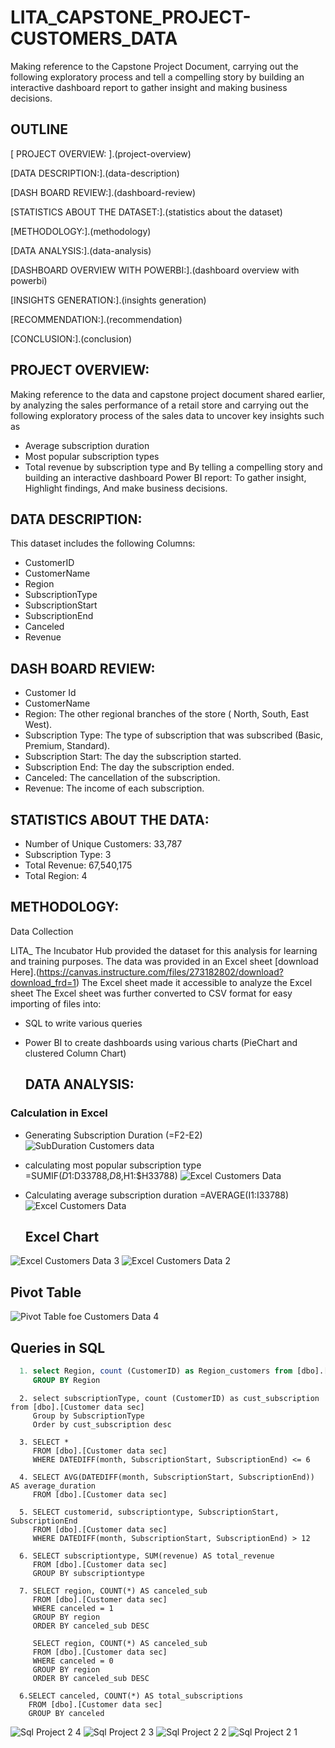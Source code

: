 # LITA_CAPSTONE_PROJECT-CUSTOMERS_DATA
Making reference to the Capstone Project Document, carrying out the following exploratory process and tell a compelling story by building an interactive dashboard report to gather insight and making business decisions.

## OUTLINE

[ PROJECT OVERVIEW: ].(project-overview)

[DATA DESCRIPTION:].(data-description)

[DASH BOARD REVIEW:].(dashboard-review)

[STATISTICS ABOUT THE DATASET:].(statistics about the dataset)

[METHODOLOGY:].(methodology)

[DATA ANALYSIS:].(data-analysis)

[DASHBOARD OVERVIEW WITH POWERBI:].(dashboard overview with powerbi)

[INSIGHTS GENERATION:].(insights generation)

[RECOMMENDATION:].(recommendation)

[CONCLUSION:].(conclusion)

## PROJECT OVERVIEW:

Making reference to the data and capstone project document shared earlier, by analyzing the sales performance of a retail store and carrying out the following exploratory process of the sales data to uncover key insights such as

- Average subscription duration
- Most popular subscription types
- Total revenue by subscription type and By telling a compelling story and building an interactive dashboard Power BI report: To gather insight, Highlight findings, And make business decisions.

## DATA DESCRIPTION:

This dataset includes the following Columns:

- CustomerID
- CustomerName
- Region
- SubscriptionType
- SubscriptionStart
- SubscriptionEnd
- Canceled
- Revenue

## DASH BOARD REVIEW:

- Customer Id
- CustomerName
- Region: The other regional branches of the store ( North, South, East West).
- Subscription Type: The type of subscription that was subscribed (Basic, Premium, Standard).
- Subscription Start: The day the subscription started.
- Subscription End: The day the subscription ended.
- Canceled: The cancellation of the subscription.
- Revenue: The income of each subscription.

## STATISTICS ABOUT THE DATA:

- Number of Unique Customers: 33,787
- Subscription Type: 3
- Total Revenue:  67,540,175
- Total Region: 4

## METHODOLOGY:

Data Collection

LITA_ The Incubator Hub provided the dataset for this analysis for learning and training purposes. The data was provided in an Excel sheet [download Here].(https://canvas.instructure.com/files/273182802/download?download_frd=1)
The Excel sheet made it accessible to analyze the Excel sheet The Excel sheet was further converted to CSV format for easy importing of files into:
- SQL to write various queries
- Power BI to create dashboards using various charts (PieChart and clustered Column Chart)

  ## DATA ANALYSIS: 

### Calculation in Excel
- Generating Subscription Duration (=F2-E2)
![SubDuration Customers data](https://github.com/user-attachments/assets/cb245bbf-960c-4190-afc1-dc007447d24c)

- calculating most popular subscription type =SUMIF($D1:$D33788,$D8,$H1:$H33788)
![Excel Customers Data](https://github.com/user-attachments/assets/0638b68d-7a82-489c-a3a8-aaeed6e4c3e9)

- Calculating average subscription duration =AVERAGE(I1:I33788)
![Excel Customers Data](https://github.com/user-attachments/assets/0638b68d-7a82-489c-a3a8-aaeed6e4c3e9)
  
  ## Excel Chart
![Excel Customers Data 3](https://github.com/user-attachments/assets/ea360151-8a49-46a3-92dd-a3843f425ccd)
![Excel Customers Data 2](https://github.com/user-attachments/assets/c47964a4-1161-451a-86de-8d931a4a2ebe)
 
  ## Pivot Table
![Pivot Table foe Customers Data 4](https://github.com/user-attachments/assets/6faeecb7-621b-44a4-9527-f5b68e3f21c7)

## Queries in SQL

``` SQL
  1. select Region, count (CustomerID) as Region_customers from [dbo].[Customer data sec]
     GROUP BY Region
```
```
  2. select subscriptionType, count (CustomerID) as cust_subscription from [dbo].[Customer data sec]
     Group by SubscriptionType
     Order by cust_subscription desc
```
```
  3. SELECT *
     FROM [dbo].[Customer data sec]
     WHERE DATEDIFF(month, SubscriptionStart, SubscriptionEnd) <= 6
```
```
  4. SELECT AVG(DATEDIFF(month, SubscriptionStart, SubscriptionEnd)) AS average_duration
     FROM [dbo].[Customer data sec]
```
```
  5. SELECT customerid, subscriptiontype, SubscriptionStart, SubscriptionEnd
     FROM [dbo].[Customer data sec]
     WHERE DATEDIFF(month, SubscriptionStart, SubscriptionEnd) > 12
```
```
  6. SELECT subscriptiontype, SUM(revenue) AS total_revenue
     FROM [dbo].[Customer data sec]
     GROUP BY subscriptiontype
```
```
  7. SELECT region, COUNT(*) AS canceled_sub
     FROM [dbo].[Customer data sec]
     WHERE canceled = 1
     GROUP BY region
     ORDER BY canceled_sub DESC
  
     SELECT region, COUNT(*) AS canceled_sub
     FROM [dbo].[Customer data sec]
     WHERE canceled = 0
     GROUP BY region
     ORDER BY canceled_sub DESC
```
```
  6.SELECT canceled, COUNT(*) AS total_subscriptions
    FROM [dbo].[Customer data sec]
    GROUP BY canceled
```
![Sql Project 2 4](https://github.com/user-attachments/assets/43f8f6b1-1fa4-49ed-92ff-42cbb43223e3)
![Sql Project 2 3](https://github.com/user-attachments/assets/9cb5ebeb-4f44-4885-a4be-cc1f1218cf52)
![Sql Project 2 2](https://github.com/user-attachments/assets/8a7eb273-4f5f-4dee-aba8-7e277630fa73)
![Sql Project 2 1](https://github.com/user-attachments/assets/74ac96e3-918d-485e-bb9d-e5f48c944eee)


